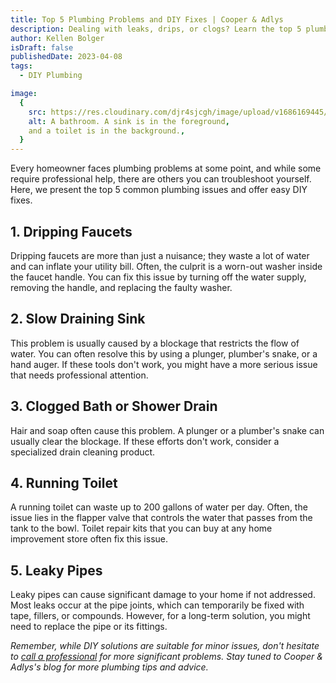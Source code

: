 ```yaml
---
title: Top 5 Plumbing Problems and DIY Fixes | Cooper & Adlys
description: Dealing with leaks, drips, or clogs? Learn the top 5 plumbing issues and DIY fixes with Cooper & Adlys, your trusted local plumbing experts.
author: Kellen Bolger
isDraft: false
publishedDate: 2023-04-08
tags:
  - DIY Plumbing

image:
  {
    src: https://res.cloudinary.com/djr4sjcgh/image/upload/v1686169445/bathroom-1228427_1280_b9rimi.jpg,
    alt: A bathroom. A sink is in the foreground,
    and a toilet is in the background.,
  }
---
```


Every homeowner faces plumbing problems at some point, and while some require professional help, there are others you can troubleshoot yourself. Here, we present the top 5 common plumbing issues and offer easy DIY fixes.

## 1. Dripping Faucets

Dripping faucets are more than just a nuisance; they waste a lot of water and can inflate your utility bill. Often, the culprit is a worn-out washer inside the faucet handle. You can fix this issue by turning off the water supply, removing the handle, and replacing the faulty washer.

## 2. Slow Draining Sink

This problem is usually caused by a blockage that restricts the flow of water. You can often resolve this by using a plunger, plumber's snake, or a hand auger. If these tools don't work, you might have a more serious issue that needs professional attention.

## 3. Clogged Bath or Shower Drain

Hair and soap often cause this problem. A plunger or a plumber's snake can usually clear the blockage. If these efforts don't work, consider a specialized drain cleaning product.

## 4. Running Toilet

A running toilet can waste up to 200 gallons of water per day. Often, the issue lies in the flapper valve that controls the water that passes from the tank to the bowl. Toilet repair kits that you can buy at any home improvement store often fix this issue.

## 5. Leaky Pipes

Leaky pipes can cause significant damage to your home if not addressed. Most leaks occur at the pipe joints, which can temporarily be fixed with tape, fillers, or compounds. However, for a long-term solution, you might need to replace the pipe or its fittings.

_Remember, while DIY solutions are suitable for minor issues, don't hesitate to [call a professional](/contact) for more significant problems. Stay tuned to Cooper & Adlys's blog for more plumbing tips and advice._
